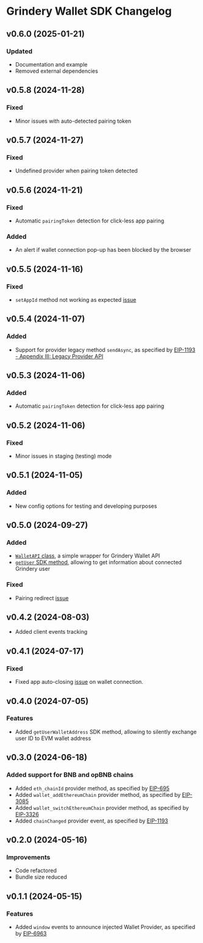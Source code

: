 # Grindery Wallet SDK Changelog

## v0.6.0 (2025-01-21)

### Updated

- Documentation and example
- Removed external dependencies

## v0.5.8 (2024-11-28)

### Fixed

- Minor issues with auto-detected pairing token

## v0.5.7 (2024-11-27)

### Fixed

- Undefined provider when pairing token detected

## v0.5.6 (2024-11-21)

### Fixed

- Automatic `pairingToken` detection for click-less app pairing

### Added

- An alert if wallet connection pop-up has been blocked by the browser

## v0.5.5 (2024-11-16)

### Fixed

- `setAppId` method not working as expected [issue](https://github.com/grindery-io/grindery-wallet-sdk/issues/11)

## v0.5.4 (2024-11-07)

### Added

- Support for provider legacy method `sendAsync`, as specified by [EIP-1193 - Appendix III: Legacy Provider API](https://eips.ethereum.org/EIPS/eip-1193#appendix-iii-legacy-provider-api)

## v0.5.3 (2024-11-06)

### Added

- Automatic `pairingToken` detection for click-less app pairing

## v0.5.2 (2024-11-06)

### Fixed

- Minor issues in staging (testing) mode

## v0.5.1 (2024-11-05)

### Added

- New config options for testing and developing purposes

## v0.5.0 (2024-09-27)

### Added

- [`WalletAPI` class](https://grindery-io.github.io/grindery-wallet-sdk/classes/classes_WalletAPI.WalletAPI.html), a simple wrapper for Grindery Wallet API
- [`getUser` SDK method](https://github.com/grindery-io/grindery-wallet-sdk#getting-user-information), allowing to get information about connected Grindery user

### Fixed

- Pairing redirect [issue](https://github.com/grindery-io/grindery-wallet-sdk/issues/8)

## v0.4.2 (2024-08-03)

- Added client events tracking

## v0.4.1 (2024-07-17)

### Fixed

- Fixed app auto-closing [issue](https://github.com/grindery-io/grindery-wallet-sdk/issues/4) on wallet connection.

## v0.4.0 (2024-07-05)

### Features

- Added `getUserWalletAddress` SDK method, allowing to silently exchange user ID to EVM wallet address

## v0.3.0 (2024-06-18)

### Added support for BNB and opBNB chains

- Added `eth_chainId` provider method, as specified by [EIP-695](https://eips.ethereum.org/EIPS/eip-695)
- Added `wallet_addEthereumChain` provider method, as specified by [EIP-3085](https://eips.ethereum.org/EIPS/eip-3085)
- Added `wallet_switchEthereumChain` provider method, as specified by [EIP-3326](https://eips.ethereum.org/EIPS/eip-3326)
- Added `chainChanged` provider event, as specified by [EIP-1193](https://eips.ethereum.org/EIPS/eip-1193)

## v0.2.0 (2024-05-16)

### Improvements

- Code refactored
- Bundle size reduced

## v0.1.1 (2024-05-15)

### Features

- Added `window` events to announce injected Wallet Provider, as specified by [EIP-6963](https://eips.ethereum.org/EIPS/eip-6963)
